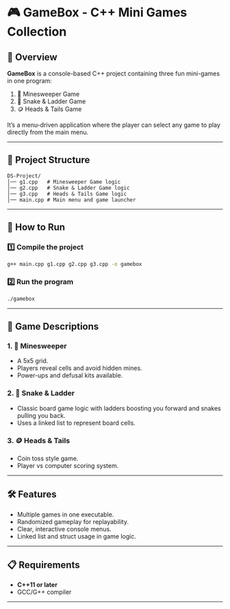 # 🎮 GameBox - C++ Mini Games Collection

## 📌 Overview
**GameBox** is a console-based C++ project containing three fun mini-games in one program:
1. 🏴 Minesweeper Game  
2. 🐍 Snake & Ladder Game  
3. 🪙 Heads & Tails Game  

It’s a menu-driven application where the player can select any game to play directly from the main menu.

---

## 📂 Project Structure
```
DS-Project/
│── g1.cpp   # Minesweeper Game logic
│── g2.cpp   # Snake & Ladder Game logic
│── g3.cpp   # Heads & Tails Game logic
│── main.cpp # Main menu and game launcher
```

---

## 🚀 How to Run

### 1️⃣ Compile the project  
```bash
g++ main.cpp g1.cpp g2.cpp g3.cpp -o gamebox
```

### 2️⃣ Run the program  
```bash
./gamebox
```

---

## 🎯 Game Descriptions

### 1. 🏴 Minesweeper
- A 5x5 grid.
- Players reveal cells and avoid hidden mines.
- Power-ups and defusal kits available.

### 2. 🐍 Snake & Ladder
- Classic board game logic with ladders boosting you forward and snakes pulling you back.
- Uses a linked list to represent board cells.

### 3. 🪙 Heads & Tails
- Coin toss style game.
- Player vs computer scoring system.

---

## 🛠 Features
- Multiple games in one executable.
- Randomized gameplay for replayability.
- Clear, interactive console menus.
- Linked list and struct usage in game logic.

---

## 📋 Requirements
- **C++11 or later**
- GCC/G++ compiler

---

